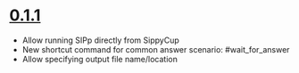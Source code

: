 # [0.1.1](https://github.com/bklang/sippy_cup)
* Allow running SIPp directly from SippyCup
* New shortcut command for common answer scenario: #wait_for_answer
* Allow specifying output file name/location

